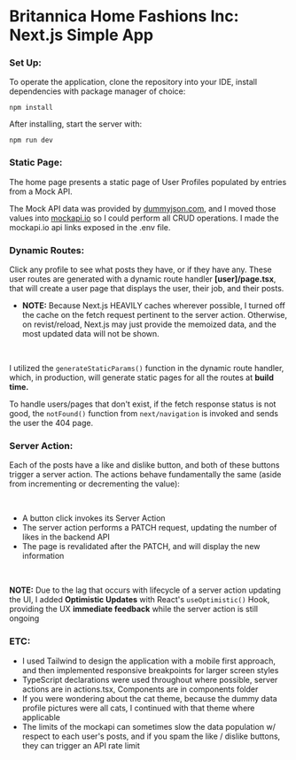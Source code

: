 <h1>Britannica Home Fashions Inc: Next.js Simple App</h1>

<h3>Set Up:</h3>

To operate the application, clone the repository into your IDE, install dependencies with package manager of choice:

```
npm install
```

After installing, start the server with:

```
npm run dev
```

<h3>Static Page:</h3>

The home page presents a static page of User Profiles populated by entries from a Mock API.

The Mock API data was provided by <a href='https://dummyjson.com/'>dummyjson.com</a>, and I moved those values into <a href='https://mockapi.io/'>mockapi.io</a> so I could perform all CRUD operations. I made the mockapi.io api links exposed in the .env file.

<h3>Dynamic Routes:</h3>

Click any profile to see what posts they have, or if they have any. These user routes are generated with a dynamic route handler <strong>[user]/page.tsx</strong>, that will create a user page that displays the user, their job, and their posts.

- <strong>NOTE:</strong> Because Next.js HEAVILY caches wherever possible, I turned off the cache on the fetch request pertinent to the server action. Otherwise, on revist/reload, Next.js may just provide the memoized data, and the most updated data will not be shown.

<br/>

I utilized the `generateStaticParams()` function in the dynamic route handler, which, in production, will generate static pages for all the routes at <strong>build time.</strong>

To handle users/pages that don't exist, if the fetch response status is not good, the `notFound()` function from `next/navigation` is invoked and sends the user the 404 page.

<h3>Server Action:</h3>

Each of the posts have a like and dislike button, and both of these buttons trigger a server action. The actions behave fundamentally the same (aside from incrementing or decrementing the value):

<br />

- A button click invokes its Server Action
- The server action performs a PATCH request, updating the number of likes in the backend API
- The page is revalidated after the PATCH, and will display the new information

<br />

<strong>NOTE:</strong> Due to the lag that occurs with lifecycle of a server action updating the UI, I added <strong>Optimistic Updates</strong> with React's `useOptimistic()` Hook, providing the UX <strong>immediate feedback</strong> while the server action is still ongoing

<h3>ETC:</h3>

- I used Tailwind to design the application with a mobile first approach, and then implemented responsive breakpoints for larger screen styles
- TypeScript declarations were used throughout where possible, server actions are in actions.tsx, Components are in components folder
- If you were wondering about the cat theme, because the dummy data profile pictures were all cats, I continued with that theme where applicable
- The limits of the mockapi can sometimes slow the data population w/ respect to each user's posts, and if you spam the like / dislike buttons, they can trigger an API rate limit
